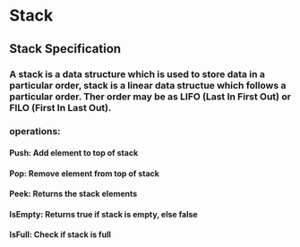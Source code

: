 # Stack
## Stack Specification
### A stack is a data structure which is used to store data in a particular order, stack is a linear data structue which follows a particular order. Ther order may be as LIFO (Last In First Out) or FILO (First In Last Out). 
### operations:

#### Push: Add element to top of stack
#### Pop: Remove element from top of stack
#### Peek: Returns the stack elements
#### IsEmpty: Returns true if stack is empty, else false
#### IsFull: Check if stack is full
